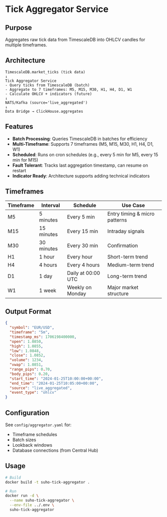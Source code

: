 # Tick Aggregator Service

## Purpose
Aggregates raw tick data from TimescaleDB into OHLCV candles for multiple timeframes.

## Architecture

```
TimescaleDB.market_ticks (tick data)
↓
Tick Aggregator Service
- Query ticks from TimescaleDB (batch)
- Aggregate to 7 timeframes: M5, M15, M30, H1, H4, D1, W1
- Calculate OHLCV + indicators (future)
↓
NATS/Kafka (source='live_aggregated')
↓
Data Bridge → ClickHouse.aggregates
```

## Features

- **Batch Processing**: Queries TimescaleDB in batches for efficiency
- **Multi-Timeframe**: Supports 7 timeframes (M5, M15, M30, H1, H4, D1, W1)
- **Scheduled**: Runs on cron schedules (e.g., every 5 min for M5, every 15 min for M15)
- **Fault Tolerant**: Tracks last aggregation timestamp, can resume on restart
- **Indicator Ready**: Architecture supports adding technical indicators

## Timeframes

| Timeframe | Interval | Schedule | Use Case |
|-----------|----------|----------|----------|
| M5 | 5 minutes | Every 5 min | Entry timing & micro patterns |
| M15 | 15 minutes | Every 15 min | Intraday signals |
| M30 | 30 minutes | Every 30 min | Confirmation |
| H1 | 1 hour | Every hour | Short-term trend |
| H4 | 4 hours | Every 4 hours | Medium-term trend |
| D1 | 1 day | Daily at 00:00 UTC | Long-term trend |
| W1 | 1 week | Weekly on Monday | Major market structure |

## Output Format

```json
{
  "symbol": "EUR/USD",
  "timeframe": "5m",
  "timestamp_ms": 1706198400000,
  "open": 1.0850,
  "high": 1.0855,
  "low": 1.0848,
  "close": 1.0852,
  "volume": 1234,
  "vwap": 1.0851,
  "range_pips": 0.70,
  "body_pips": 0.20,
  "start_time": "2024-01-25T10:00:00+00:00",
  "end_time": "2024-01-25T10:05:00+00:00",
  "source": "live_aggregated",
  "event_type": "ohlcv"
}
```

## Configuration

See `config/aggregator.yaml` for:
- Timeframe schedules
- Batch sizes
- Lookback windows
- Database connections (from Central Hub)

## Usage

```bash
# Build
docker build -t suho-tick-aggregator .

# Run
docker run -d \
  --name suho-tick-aggregator \
  --env-file ../.env \
  suho-tick-aggregator
```
